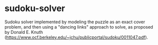 # sudoku-solver

Sudoku solver implemented by modeling the puzzle as an exact cover problem, and then using a "dancing links" approach to solve, as proposed by Donald E. Knuth (https://www.ocf.berkeley.edu/~jchu/publicportal/sudoku/0011047.pdf).
